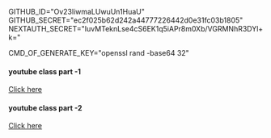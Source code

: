 GITHUB_ID="Ov23liwmaLUwuUn1HuaU"
GITHUB_SECRET="ec2f025b62d242a44777226442d0e31fc03b1805"
NEXTAUTH_SECRET="IuvMTeknLse4cS6EK1q5iAPr8m0Xb/VGRMNhR3DYl+k="



CMD_OF_GENERATE_KEY="openssl rand -base64 32"



#### youtube class part -1 
[Click here](https://www.youtube.com/watch?v=w2h54xz6Ndw&list=PL0Zuz27SZ-6Pk-QJIdGd1tGZEzy9RTgtj)

#### youtube class part -2
[Click here](https://www.youtube.com/watch?v=ay-atEUGIc4&list=PL0Zuz27SZ-6Pk-QJIdGd1tGZEzy9RTgtj)
